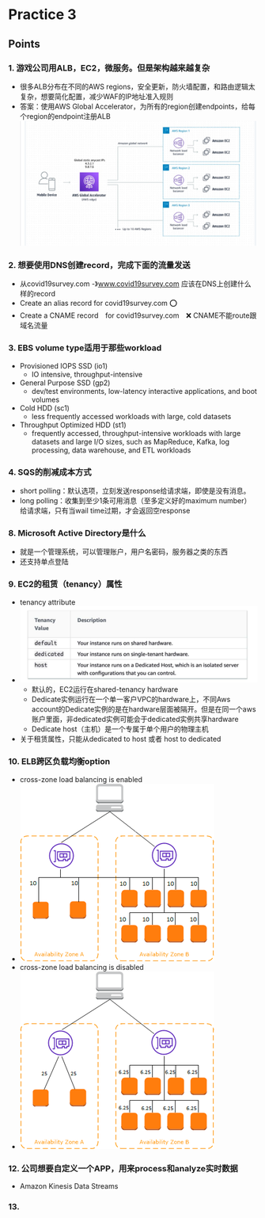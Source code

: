 # Practice 3
## Points
### 1. 游戏公司用ALB，EC2，微服务。但是架构越来越复杂
- 很多ALB分布在不同的AWS regions，安全更新，防火墙配置，和路由逻辑太复杂，想要简化配置，减少WAF的IP地址准入规则
- 答案：使用AWS Global Accelerator，为所有的region创建endpoints，给每个region的endpoint注册ALB
![img_7.png](img_7.png)

### 2. 想要使用DNS创建record，完成下面的流量发送
- 从covid19survey.com -》www.covid19survey.com 应该在DNS上创建什么样的record
- Create an alias record for covid19survey.com ⭕️
- Create a CNAME record　for covid19survey.com　❌ CNAME不能route跟域名流量

### 3. EBS volume type适用于那些workload
- Provisioned IOPS SSD (io1)
  - IO intensive, throughput-intensive
- General Purpose SSD (gp2)
  - dev/test environments, low-latency interactive applications, and boot volumes
- Cold HDD (sc1)
  - less frequently accessed workloads with large, cold datasets
- Throughput Optimized HDD (st1)
  - frequently accessed, throughput-intensive workloads with large datasets and large I/O sizes, such as MapReduce, Kafka, log processing, data warehouse, and ETL workloads

### 4. SQS的削减成本方式
- short polling：默认选项，立刻发送response给请求端，即使是没有消息。
- long polling：收集到至少1条可用消息（至多定义好的maximum number）给请求端，只有当wail time过期，才会返回空response

### 8. Microsoft Active Directory是什么
- 就是一个管理系统，可以管理账户，用户名密码，服务器之类的东西
- 还支持单点登陆

### 9. EC2的租赁（tenancy）属性
- tenancy attribute
- ![img_8.png](img_8.png)
  - 默认的，EC2运行在shared-tenancy hardware
  - Dedicate实例运行在一个单一客户VPC的hardware上，不同Aws account的Dedicate实例的是在hardware层面被隔开。但是在同一个aws账户里面，非dedicated实例可能会于dedicated实例共享hardware
  - Dedicate host（主机）是一个专属于单个用户的物理主机
- 关于租赁属性，只能从dedicated to host 或者 host to dedicated

### 10. ELB跨区负载均衡option
- cross-zone load balancing is enabled
- ![img_9.png](img_9.png)
- cross-zone load balancing is disabled
- ![img_11.png](img_11.png)

### 12. 公司想要自定义一个APP，用来process和analyze实时数据
- Amazon Kinesis Data Streams

### 13. 
